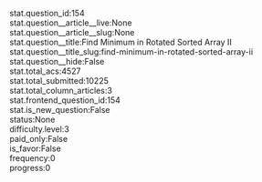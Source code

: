stat.question_id:154  
stat.question__article__live:None  
stat.question__article__slug:None  
stat.question__title:Find Minimum in Rotated Sorted Array II  
stat.question__title_slug:find-minimum-in-rotated-sorted-array-ii  
stat.question__hide:False  
stat.total_acs:4527  
stat.total_submitted:10225  
stat.total_column_articles:3  
stat.frontend_question_id:154  
stat.is_new_question:False  
status:None  
difficulty.level:3  
paid_only:False  
is_favor:False  
frequency:0  
progress:0  
